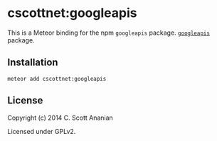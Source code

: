 # cscottnet:googleapis

This is a Meteor binding for the npm `googleapis` package.
[`googleapis`](https://www.npmjs.org/package/googleapis) package.

## Installation
```
meteor add cscottnet:googleapis
```

## License

Copyright (c) 2014 C. Scott Ananian

Licensed under GPLv2.
